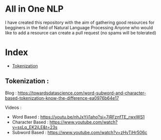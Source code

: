 # All in One NLP
I have created this repository with the aim of gathering good resources for begginers in the field of Natural Language Processing
Anyone who would like to add a resource can create a pull request (no spams will be tolerated)

# Index
- [Tokenization](#toeknizatin)

## Tokenization :

Blog : https://towardsdatascience.com/word-subword-and-character-based-tokenization-know-the-difference-ea0976b64e17

Videos : 
- Word Based : https://youtu.be/nhJxYji1aho?si=7jRFznfTE_rwxWS1
- Character Based : https://www.youtube.com/watch?v=ssLq_EK2jLE&t=23s
- Subword Based : https://www.youtube.com/watch?v=zHvTiHr506c
